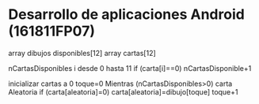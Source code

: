 # Desarrollo de aplicaciones Android (161811FP07)

array dibujos disponibles[12]
array cartas[12]

nCartasDisponibles
	i desde 0 hasta 11
		if (carta[i]==0)
			nCartasDisponible+1


inicializar cartas a 0
toque=0
Mientras (nCartasDisponibles>0)
	carta Aleatoria
		if (carta[aleatoria]=0)
			carta[aleatoria]=dibujo[toque]
			toque+1
